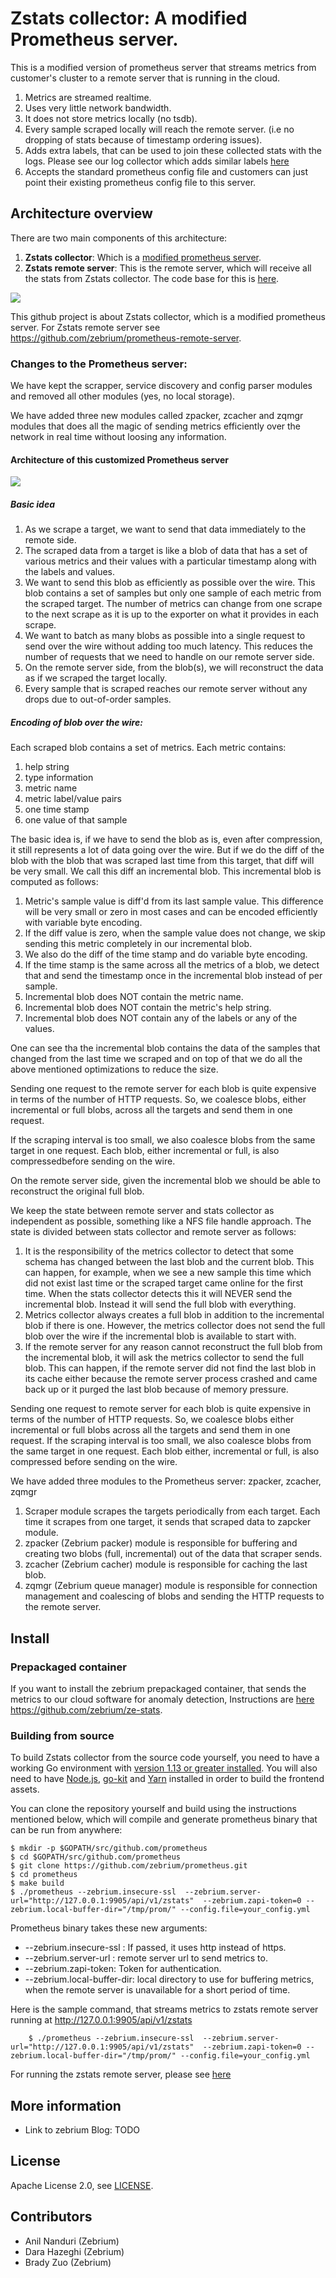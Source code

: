 # Zstats collector: A modified Prometheus server.

This is a modified version of prometheus server that streams metrics from customer's cluster to a remote server that is running in the cloud.

1. Metrics are streamed realtime.
2. Uses very little network bandwidth.
3. It does not store metrics locally (no tsdb).
3. Every sample scraped locally will reach the remote server. (i.e no dropping of stats because of timestamp ordering issues).
4. Adds extra labels, that can be used to join these collected stats with the logs. Please see our log collector which adds similar labels [here](https://github.com/zebrium/ze-kubernetes-collector)
5. Accepts the standard prometheus config file and customers can just point their existing prometheus config file to this server.


## Architecture overview

There are two main components of this architecture:

1. **Zstats collector**: Which is a [modified prometheus server](https://github.com/zebrium/prometheus).
2. **Zstats remote server**: This is the remote server, which will receive all the stats from Zstats collector. The code base for this is [here](https://github.com/zebrium/prometheus-remote-server).


![](https://github.com/zebrium/ze-images/blob/master/stats_architecture.png)

This github project is about Zstats collector, which is a modified prometheus server. For Zstats remote server see https://github.com/zebrium/prometheus-remote-server.

### Changes to the Prometheus server:
We have kept the scrapper, service discovery and config parser modules and removed all other modules (yes, no local storage).

We have added three new modules called zpacker, zcacher and zqmgr modules that does all the magic of sending metrics efficiently over the network in real time without loosing any information.

#### Architecture of this customized Prometheus server

![](https://github.com/zebrium/ze-images/blob/master/stats_collector_architecture.png)

##### Basic idea
1. As we scrape a target, we want to send that data immediately to the remote side.
2. The scraped data from a target is like a blob of data that has a set of various metrics and their values with a particular timestamp along with the labels and values.
3. We want to send this blob as efficiently as possible over the wire. This blob contains a set of samples but only one sample of each metric from the scraped target. The number of metrics can change from one scrape to the next scrape as it is up to the exporter on what it provides in each scrape.
4. We want to batch as many blobs as possible into a single request to send over the wire without adding too much latency. This reduces the number of requests that we need to handle on our remote server side.
5. On the remote server side, from the blob(s), we will reconstruct the data as if we scraped the target locally.
6. Every sample that is scraped reaches our remote server without any drops due to out-of-order samples.


##### Encoding of blob over the wire:
Each scraped blob contains a set of metrics. Each metric contains: 
1. help string
2. type information
3. metric name
4. metric label/value pairs
5. one time stamp
6. one value of that sample

The basic idea is, if we have to send the blob as is, even after compression, it still represents a lot of data going over the wire. But if we do the diff of the blob with the blob that was scraped last time from this target, that diff will be very small. We call this diff an incremental blob. This incremental blob is computed as follows:
1. Metric's sample value is diff'd from its last sample value. This difference will be very small or zero in most cases and can be encoded efficiently with variable byte encoding.
2. If the diff value is zero, when the sample value does not change, we skip sending this metric completely in our incremental blob.
3. We also do the diff of the time stamp and do variable byte encoding.
4. If the time stamp is the same across all the metrics of a blob, we detect that and send the timestamp once in the incremental blob instead of per sample.
5. Incremental blob does NOT contain the metric name.
6. Incremental blob does NOT contain the metric's help string.
7. Incremental blob does NOT contain any of the labels or any of the values.

One can see tha the incremental blob contains the data of the samples that changed from the last time we scraped and on top of that we do all the above mentioned optimizations to reduce the size. 

Sending one request to the remote server for each blob is quite expensive in terms of the number of HTTP requests. So, we coalesce blobs, either incremental or full blobs, across all the targets and send them in one request. 

If the scraping interval is too small, we also coalesce blobs from the same target in one request. Each blob, either incremental or full, is also compressedbefore sending on the wire.

On the remote server side, given the incremental blob we should be able to reconstruct the original full blob.

We keep the state between remote server and stats collector as independent as possible, something like a NFS file handle approach. The state is divided between stats collector and remote server as follows:
1. It is the responsibility of the metrics collector to detect that some schema has changed between the last blob and the current blob. This can happen, for example, when we see a new sample this time which did not exist last time or the scraped target came online for the first time. When the stats collector detects this it will NEVER send the incremental blob. Instead it will send the full blob with everything.
2. Metrics collector always creates a full blob in addition to the incremental blob if there is one. However, the metrics collector does not send the full blob over the wire if the incremental blob is available to start with. 
3. If the remote server for any reason cannot reconstruct the full blob from the incremental blob, it will ask the metrics collector to send the full blob. This can happen, if the remote server did not find the last blob in its cache either because the remote server process crashed and came back up or it purged the last blob because of memory pressure.

Sending one request to remote server for each blob is quite expensive in terms of the number of HTTP requests. So, we coalesce blobs either incremental or full blobs across all the targets and send them in one request. If the scraping interval is too small, we also coalesce blobs from the same target in one request. Each blob either, incremental or full, is also compressed before sending on the wire.

We have added three modules to the Prometheus server: zpacker, zcacher, zqmgr
1. Scraper module scrapes the targets periodically from each target. Each time it scrapes from one target, it sends that scraped data to zapcker module. 
2. zpacker (Zebrium packer) module is responsible for buffering and creating two blobs (full, incremental) out of the data that scraper sends.
3. zcacher (Zebrium cacher) module is responsible for caching the last blob.
4. zqmgr (Zebrium queue manager) module is responsible for connection management and coalescing of blobs and sending the HTTP requests to the remote server.


## Install

### Prepackaged container

If you want to install the zebrium prepackaged container, that sends the metrics to our cloud software for anomaly detection, Instructions are [here](https://github.com/zebrium/ze-stats) https://github.com/zebrium/ze-stats.


### Building from source

To build Zstats collector from the source code yourself, you need to have a working
Go environment with [version 1.13 or greater installed](https://golang.org/doc/install).
You will also need to have [Node.js](https://nodejs.org/), [go-kit](https://github.com/go-kit/kit) and [Yarn](https://yarnpkg.com/)
installed in order to build the frontend assets.

You can clone the repository yourself and build using the instructions mentioned below, which will compile and generate prometheus binary that can be run from anywhere:

    $ mkdir -p $GOPATH/src/github.com/prometheus
    $ cd $GOPATH/src/github.com/prometheus
    $ git clone https://github.com/zebrium/prometheus.git
    $ cd prometheus
    $ make build
    $ ./prometheus --zebrium.insecure-ssl  --zebrium.server-url="http://127.0.0.1:9905/api/v1/zstats"  --zebrium.zapi-token=0 --zebrium.local-buffer-dir="/tmp/prom/" --config.file=your_config.yml

Prometheus binary takes these new arguments:
* --zebrium.insecure-ssl : If passed, it uses http instead of https.
* --zebrium.server-url : remote server url to send metrics to.
* --zebrium.zapi-token: Token for authentication.
* --zebrium.local-buffer-dir: local directory to use for buffering metrics, when the remote server is unavailable for a short period of time.

Here is the sample command, that streams metrics to zstats remote server running at http://127.0.0.1:9905/api/v1/zstats
```
    $ ./prometheus --zebrium.insecure-ssl  --zebrium.server-url="http://127.0.0.1:9905/api/v1/zstats"  --zebrium.zapi-token=0 --zebrium.local-buffer-dir="/tmp/prom/" --config.file=your_config.yml
```

For running the zstats remote server, please see [here](https://github.com/zebrium/prometheus-remote-server)


## More information

  * Link to zebrium Blog: TODO 

## License

Apache License 2.0, see [LICENSE](https://github.com/prometheus/prometheus/blob/master/LICENSE).

## Contributors
* Anil Nanduri (Zebrium)
* Dara Hazeghi (Zebrium)
* Brady Zuo (Zebrium)
